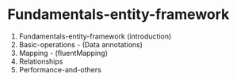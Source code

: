 # Fundamentals-entity-framework

1. Fundamentals-entity-framework (introduction)
2. Basic-operations - (Data annotations)
3. Mapping - (fluentMapping)
4. Relationships
5. Performance-and-others
